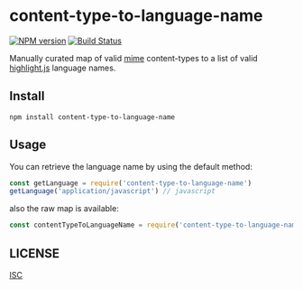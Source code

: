 # content-type-to-language-name

[![NPM version](https://badge.fury.io/js/content-type-to-language-name.svg)](https://npmjs.org/package/content-type-to-language-name)
[![Build Status](https://travis-ci.org/npm/content-type-to-language-name.svg?branch=master)](https://travis-ci.org/npm/content-type-to-language-name)

Manually curated map of valid [mime](https://www.npmjs.com/package/mime) content-types to a list of valid [highlight.js](https://www.npmjs.com/package/highlight.js) language names.

## Install

```
npm install content-type-to-language-name
```

## Usage

You can retrieve the language name by using the default method:

```js
const getLanguage = require('content-type-to-language-name')
getLanguage('application/javascript') // javascript
```

also the raw map is available:

```js
const contentTypeToLanguageName = require('content-type-to-language-name').map
```

## LICENSE

[ISC](./LICENSE)

